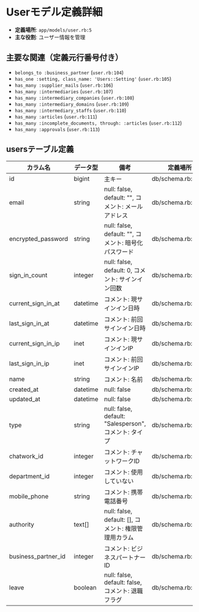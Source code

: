 # Userモデル定義詳細

- **定義場所**: `app/models/user.rb:5`
- **主な役割**: ユーザー情報を管理

## 主要な関連（定義元行番号付き）
- `belongs_to :business_partner` (`user.rb:104`)
- `has_one :setting, class_name: 'Users::Setting'` (`user.rb:105`)
- `has_many :supplier_mails` (`user.rb:106`)
- `has_many :intermediaries` (`user.rb:107`)
- `has_many :intermediary_companies` (`user.rb:108`)
- `has_many :intermediary_domains` (`user.rb:109`)
- `has_many :intermediary_staffs` (`user.rb:110`)
- `has_many :articles` (`user.rb:111`)
- `has_many :incomplete_documents, through: :articles` (`user.rb:112`)
- `has_many :approvals` (`user.rb:113`)

## usersテーブル定義

| カラム名 | データ型 | 備考 | 定義場所 |
|---|---|---|---|
| id | bigint | 主キー | db/schema.rb:3195 |
| email | string | null: false, default: "", コメント: メールアドレス | db/schema.rb:3196 |
| encrypted_password | string | null: false, default: "", コメント: 暗号化パスワード | db/schema.rb:3197 |
| sign_in_count | integer | null: false, default: 0, コメント: サインイン回数 | db/schema.rb:3198 |
| current_sign_in_at | datetime | コメント: 現サインイン日時 | db/schema.rb:3199 |
| last_sign_in_at | datetime | コメント: 前回サインイン日時 | db/schema.rb:3200 |
| current_sign_in_ip | inet | コメント: 現サインインIP | db/schema.rb:3201 |
| last_sign_in_ip | inet | コメント: 前回サインインIP | db/schema.rb:3202 |
| name | string | コメント: 名前 | db/schema.rb:3203 |
| created_at | datetime | null: false | db/schema.rb:3204 |
| updated_at | datetime | null: false | db/schema.rb:3205 |
| type | string | null: false, default: "Salesperson", コメント: タイプ | db/schema.rb:3206 |
| chatwork_id | integer | コメント: チャットワークID | db/schema.rb:3207 |
| department_id | integer | コメント: 使用していない | db/schema.rb:3208 |
| mobile_phone | string | コメント: 携帯電話番号 | db/schema.rb:3209 |
| authority | text[] | null: false, default: [], コメント: 権限管理用カラム | db/schema.rb:3210 |
| business_partner_id | integer | コメント: ビジネスパートナーID | db/schema.rb:3211 |
| leave | boolean | null: false, default: false, コメント: 退職フラグ | db/schema.rb:3212 | 